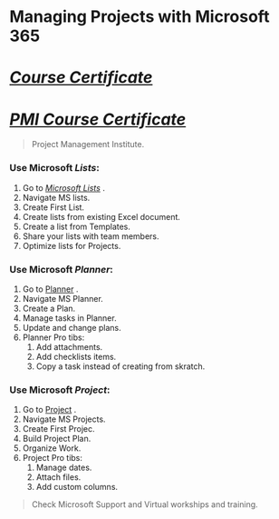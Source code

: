 # Managing Projects with Microsoft 365
# [*Course Certificate*](https://www.linkedin.com/learning/certificates/fa263bfa85cbcb6d08bae66f6fec05b94364ec9ddfbea9d941dbc347691c5d1a)
# [*PMI Course Certificate*](https://www.linkedin.com/learning/certificates/9ba01f381e43edba774fde4f4187c3c130220a1fd6d0d42e6d35cc4d6448e773)
> Project Management Institute.

### Use Microsoft *Lists*:
1. Go to [*Microsoft Lists*](https://www.microsoft.com/en-us/microsoft-365/microsoft-lists?wt.mc_id=studentamb_211042) .
2. Navigate MS lists.
3. Create First List.
4. Create lists from existing Excel document.
5. Create a list from Templates.
6. Share your lists with team members.
7. Optimize lists for Projects.

### Use Microsoft *Planner*:
1. Go to [Planner](https://www.microsoft.com/en-gb/microsoft-365/business/task-management-software?wt.mc_id=studentamb_211042) .
2. Navigate MS Planner.
3. Create a Plan.
4. Manage tasks in Planner.
5. Update and change plans.
6. Planner Pro tibs: 
    1. Add attachments.
    2. Add checklists items. 
    3. Copy a task instead of creating from skratch.

### Use Microsoft *Project*:
1. Go to [Project](https://www.microsoft.com/en-us/microsoft-365/project/project-management-software?wt.mc_id=studentamb_211042) .
2. Navigate MS Projects.
3. Create First Projec.
4. Build Project Plan.
5. Organize Work.
6. Project Pro tibs:
    1. Manage dates.
    2. Attach files.
    3. Add custom columns.

> Check Microsoft Support and Virtual workships and training.